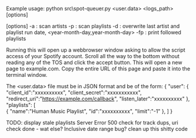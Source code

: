 Example usage:
python src\spot-queuer.py <user.data> <lastrun> <logs_path> [options]

[options]
-a : scan artists
-p : scan playlists
-d <date> : overwrite last artist and playlist run date, <year-month-day,year-month-day>
-fp : print followed playlists

Running this will open up a webbrowser window asking to allow the script access of your Spotify
account. Scroll all the way to the bottom without reading any of the TOS and click the accept
button. This will open a new page to example.com. Copy the entire URL of this page and paste
it into the terminal window.

The <user.data> file must be in JSON format and be of the form:
{
    "user":
    {
        "client_id":"xxxxxxxxxx",
        "client_secret":"xxxxxxxxxxx",
        "redirect_uri":"https://example.com/callback",
        "listen_later":"xxxxxxxxxx"
    },
    "playlists":
    [  
        {
            "name":"Human Music Playlist",
            "id":"xxxxxxxxxx",
            "limit":"-1"
        },
    ]
}

TODO:
display stale playlists
Server Error 500
check for track dups, uri check done - wat else?
Inclusive date range bug?
clean up this shitty code

